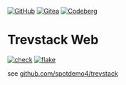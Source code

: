 [![GitHub](https://img.shields.io/badge/GitHub-%23121011.svg?logo=github&logoColor=white)](https://github.com/spotdemo4/ts-proto)
[![Gitea](https://img.shields.io/badge/Gitea-6eaa5b?logo=gitea&logoColor=fff)](https://gitea.com/spotdemo4/ts-proto)
[![Codeberg](https://img.shields.io/badge/Codeberg-2185D0?logo=codeberg&logoColor=fff)](https://codeberg.org/spotdemo4/ts-proto)

# Trevstack Web

[![check](https://img.shields.io/github/actions/workflow/status/spotdemo4/ts-proto/check.yaml?logo=GitHub&logoColor=%23cdd6f4&label=check&labelColor=%2311111b)](https://github.com/spotdemo4/ts-proto/actions/workflows/check.yaml)
[![flake](https://img.shields.io/github/actions/workflow/status/spotdemo4/ts-proto/flake.yaml?logo=nixos&logoColor=%2389dceb&label=flake&labelColor=%2311111b)](https://github.com/spotdemo4/ts-proto/actions/workflows/flake.yaml)

see [github.com/spotdemo4/trevstack](https://github.com/spotdemo4/trevstack)

